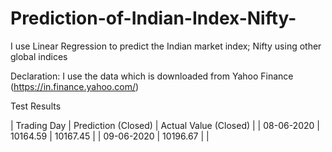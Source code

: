 # Prediction-of-Indian-Index-Nifty-
I use Linear Regression to predict the Indian market index; Nifty using other global indices 

Declaration: I use the data which is downloaded from Yahoo Finance (https://in.finance.yahoo.com/)

Test Results

| Trading Day | Prediction (Closed) | Actual Value (Closed) |
| 08-06-2020 | 10164.59 | 10167.45 |
| 09-06-2020 | 10196.67 | |
